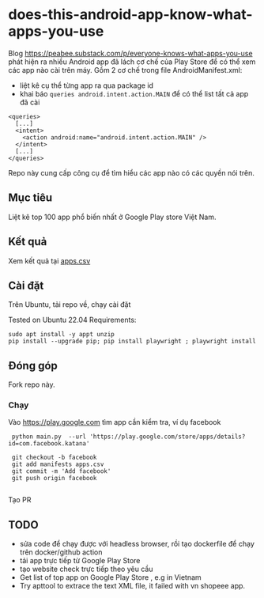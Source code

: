 # does-this-android-app-know-what-apps-you-use

Blog <https://peabee.substack.com/p/everyone-knows-what-apps-you-use> phát hiện ra nhiều Android app đã lách cơ chế của Play Store để có thể xem các app nào cài trên máy. Gồm 2 cơ chế trong file AndroidManifest.xml:

- liệt kê cụ thể từng app ra qua package id
- khai báo `queries android.intent.action.MAIN` để có thể list tất cả app đã cài

```
<queries>
  [...]
  <intent>
    <action android:name="android.intent.action.MAIN" />
  </intent>
  [...]
</queries>
```

Repo này cung cấp công cụ để tìm hiểu các app nào có các quyền nói trên.

## Mục tiêu
Liệt kê top 100 app phổ biến nhất ở Google Play store Việt Nam.

## Kết quả
Xem kết quả tại [apps.csv](./apps.csv)

## Cài đặt
Trên Ubuntu, tải repo về, chạy cài đặt

Tested on Ubuntu 22.04
Requirements:

```
sudo apt install -y appt unzip
pip install --upgrade pip; pip install playwright ; playwright install
```

## Đóng góp

Fork repo này.

### Chạy
Vào https://play.google.com tìm app cần kiểm tra, ví dụ facebook

```
 python main.py  --url 'https://play.google.com/store/apps/details?id=com.facebook.katana'

 git checkout -b facebook
 git add manifests apps.csv
 git commit -m 'Add facebook'
 git push origin facebook


```
Tạo PR

## TODO
- sửa code để chạy được với headless browser, rồi tạo dockerfile để chạy trên docker/github action
- tải app trực tiếp từ Google Play Store
- tạo website check trực tiếp theo yêu cầu
- Get list of top app on Google Play Store , e.g in Vietnam
- Try apttool to extrace the text XML file, it failed with vn shopeee app.
